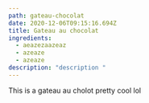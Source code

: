 ```yaml
---
path: gateau-chocolat
date: 2020-12-06T09:15:16.694Z
title: Gateau au chocolat
ingredients:
  - aeazezaazeaz
  - azeaze
  - azeaze
description: "description "
---
```

This is a gateau au cholot pretty cool lol
